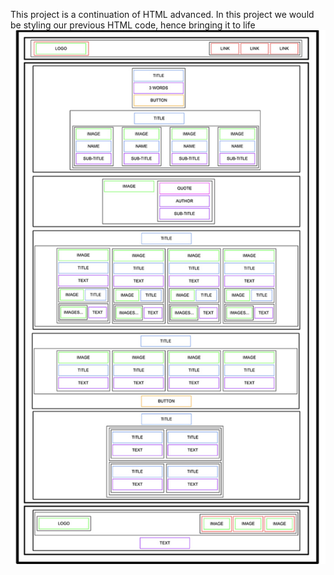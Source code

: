 This project is a continuation of HTML advanced. In this project we would be styling our previous HTML code, hence bringing it to life
![](Screenshot.png)